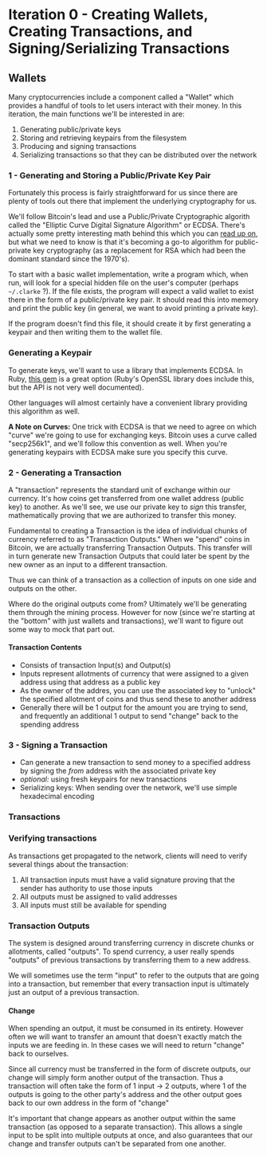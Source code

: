 # Iteration 0 - Creating Wallets, Creating Transactions, and Signing/Serializing Transactions

## Wallets

Many cryptocurrencies include a component called a "Wallet" which
provides a handful of tools to let users interact with their money.
In this iteration, the main functions we'll be interested in are:

1. Generating public/private keys
2. Storing and retrieving keypairs from the filesystem
3. Producing and signing transactions
4. Serializing transactions so that they can be distributed
over the network

### 1 - Generating and Storing a Public/Private Key Pair

Fortunately this process is fairly straightforward for us since
there are plenty of tools out there that implement the underlying
cryptography for us.

We'll follow Bitcoin's lead and use a Public/Private Cryptographic
algorith called the "Elliptic Curve Digital Signature Algorithm" or
ECDSA. There's actually some pretty interesting math behind this which
you can [read up on](https://en.wikipedia.org/wiki/Elliptic_Curve_Digital_Signature_Algorithm),
but what we need to know is that it's becoming a go-to algorithm for
public-private key cryptography (as a replacement for RSA which had been the dominant
standard since the 1970's).

To start with a basic wallet implementation, write a program which, when run, will
look for a special hidden file on the user's computer (perhaps `~/.clarke` ?).
If the file exists, the program will expect a valid wallet to exist there in
the form of a public/private key pair. It should read this into memory and print
the public key (in general, we want to avoid printing a private key).

If the program doesn't find this file, it should create it by first generating
a keypair and then writing them to the wallet file.

### Generating a Keypair

To generate keys, we'll want to use a library that implements ECDSA.
In Ruby, [this gem](https://github.com/DavidEGrayson/ruby_ecdsa) is a great
option (Ruby's OpenSSL library does include this, but the API is not very well documented).

Other languages will almost certainly have a convenient library providing
this algorithm as well.

__A Note on Curves:__ One trick with ECDSA is that we need to agree on which
"curve" we're going to use for exchanging keys. Bitcoin uses a curve
called "secp256k1", and we'll follow this convention as well. When
you're generating keypairs with ECDSA make sure you specify this curve.

### 2 - Generating a Transaction

A "transaction" represents the standard unit of exchange within our currency.
It's how coins get transferred from one wallet address (public key) to
another. As we'll see, we use our private key to _sign_ this transfer,
mathematically proving that we are authorized to transfer this money.

Fundamental to creating a Transaction is the idea of individual chunks
of currency referred to as "Transaction Outputs." When we "spend" coins
in Bitcoin, we are actually transferring Transaction Outputs. This
transfer will in turn generate new Transaction Outputs that could
later be spent by the new owner as an input to a different transaction.

Thus we can think of a transaction as a collection of inputs on
one side and outputs on the other.

Where do the original outputs come from? Ultimately we'll be generating
them through the mining process. However for now (since we're starting
at the "bottom" with just wallets and transactions), we'll want
to figure out some way to mock that part out.

#### Transaction Contents

* Consists of transaction Input(s) and Output(s)
* Inputs represent allotments of currency that were assigned to
a given address using that address as a public key
* As the owner of the addres, you can use the associated
key to "unlock" the specified allotment of coins and thus send these
to another address
* Generally there will be 1 output for the amount you are trying to
send, and frequently an additional 1 output to send "change" back
to the spending address

### 3 - Signing a Transaction

* Can generate a new transaction to send money to a specified address
by signing the *from* address with the associated private key
* *optional:* using fresh keypairs for new transactions
* Serializing keys: When sending over the network, we'll
use simple hexadecimal encoding

### Transactions

### Verifying transactions

As transactions get propagated to the network, clients will need to verify
several things about the transaction:

1. All transaction inputs must have a valid signature proving
that the sender has authority to use those inputs
2. All outputs must be assigned to valid addresses
3. All inputs must still be available for spending

### Transaction Outputs

The system is designed around transferring currency in discrete chunks
or allotments, called "outputs". To spend currency, a user really spends
"outputs" of previous transactions by transferring them to a new address.

We will sometimes use the term "input" to refer to the outputs that are
going into a transaction, but remember that every transaction input is ultimately
just an output of a previous transaction.

#### Change

When spending an output, it must be consumed in its entirety. However often
we will want to transfer an amount that doesn't exactly match the inputs
we are feeding in. In these cases we will need to return "change" back to
ourselves.

Since all currency must be transferred in the form of discrete outputs, our
change will simply form another output of the transaction. Thus a transaction
will often take the form of 1 input -> 2 outputs, where 1 of the outputs
is going to the other party's address and the other output goes back to
our own address in the form of "change"

It's important that change appears as another output within the same
transaction (as opposed to a separate transaction). This allows
a single input to be split into multiple outputs at once, and also
guarantees that our change and transfer outputs can't be separated from
one another.
